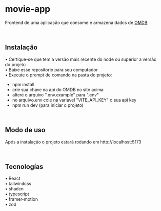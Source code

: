 
# movie-app

Frontend de uma aplicação que consome e armazena dados de <a href="https://www.omdbapi.com/">OMDB</a>

</br>

## Instalação
• Certique-se que tem a versão mais recente do node ou superior a versão do projeto    
• Baixe esse repositorio para seu computador    
• Execute o prompt de comando na pasta do projeto:       
 - npm install    
 - crie sua chave na api do OMDB no site acima    
 - altere o arquivo ".env.example" para ".env"    
 - no arquivo.env cole na variavel "VITE_API_KEY" o sua api key    
 - npm run dev (para iniciar o projeto)  

</br>

## Modo de uso
Após a instalação o projeto estará rodando em http://localhost:5173

</br>

## Tecnologías
• React    
• tailwindcss    
• shadcn    
• typescript    
• framer-motion    
• zod  







